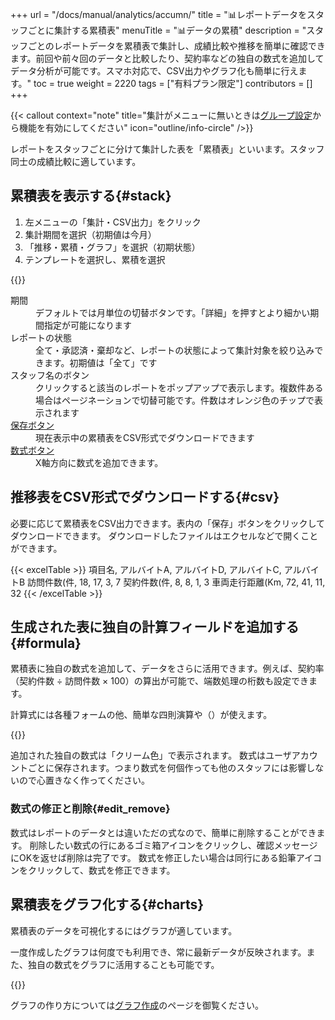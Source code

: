 +++
url = "/docs/manual/analytics/accumn/"
title = "📊レポートデータをスタッフごとに集計する累積表"
menuTitle = "📊データの累積"
description = "スタッフごとのレポートデータを累積表で集計し、成績比較や推移を簡単に確認できます。前回や前々回のデータと比較したり、契約率などの独自の数式を追加してデータ分析が可能です。スマホ対応で、CSV出力やグラフ化も簡単に行えます。"
toc = true
weight = 2220
tags = ["有料プラン限定"]
contributors = []
+++

{{< callout context="note" title="集計がメニューに無いときは[グループ設定](/docs/manual/initial-setting/setting-group/#optionalFunction)から機能を有効にしてください" icon="outline/info-circle" />}}

レポートをスタッフごとに分けて集計した表を「累積表」といいます。スタッフ同士の成績比較に適しています。

## 累積表を表示する{#stack}

1. 左メニューの「集計・CSV出力」をクリック
2. 集計期間を選択（初期値は今月）
3. 「推移・累積・グラフ」を選択（初期状態）
4. テンプレートを選択し、累積を選択

{{<iTablet filename="img/sumstack" msg="スタッフ同士の成績比較に便利です" alice="pc">}}

<dl class="basic">
<dt>期間</dt>
<dd>デフォルトでは月単位の切替ボタンです。「詳細」を押すとより細かい期間指定が可能になります</dd>
<dt>レポートの状態</dt>
<dd>全て・承認済・棄却など、レポートの状態によって集計対象を絞り込みできます。初期値は「全て」です</dd>
<dt>スタッフ名のボタン</dt>
<dd>クリックすると該当のレポートをポップアップで表示します。複数件ある場合はページネーションで切替可能です。件数はオレンジ色のチップで表示されます</dd>
<dt><a href="#csv">保存ボタン</a></dt>
<dd>現在表示中の累積表をCSV形式でダウンロードできます</dd>
<dt><a href="#formula">数式ボタン</a></dt>
<dd>X軸方向に数式を追加できます。</dd>
</dl>

## 推移表をCSV形式でダウンロードする{#csv}

必要に応じて累積表をCSV出力できます。表内の「保存」ボタンをクリックしてダウンロードできます。
ダウンロードしたファイルはエクセルなどで開くことができます。

{{< excelTable >}}
項目名, アルバイトA, アルバイトD, アルバイトC, アルバイトB
訪問件数(件, 18, 17, 3, 7
契約件数(件, 8, 8, 1, 3
車両走行距離(Km, 72, 41, 11, 32
{{< /excelTable >}}

## 生成された表に独自の計算フィールドを追加する{#formula}

累積表に独自の数式を追加して、データをさらに活用できます。例えば、契約率（契約件数 ÷ 訪問件数 × 100）の算出が可能で、端数処理の桁数も設定できます。

計算式には各種フォームの他、簡単な四則演算や（）が使えます。

{{<iTablet filename="img/make" msg="数式を選びます" alice="pc">}}

追加された独自の数式は「クリーム色」で表示されます。
数式はユーザアカウントごとに保存されます。つまり数式を何個作っても他のスタッフには影響しないので心置きなく作ってください。

### 数式の修正と削除{#edit_remove}

数式はレポートのデータとは違いただの式なので、簡単に削除することができます。
削除したい数式の行にあるゴミ箱アイコンをクリックし、確認メッセージにOKを返せば削除は完了です。
数式を修正したい場合は同行にある鉛筆アイコンをクリックして、数式を修正できます。

## 累積表をグラフ化する{#charts}

累積表のデータを可視化するにはグラフが適しています。

一度作成したグラフは何度でも利用でき、常に最新データが反映されます。また、独自の数式をグラフに活用することも可能です。

{{<iTablet filename="img/stackCharts" msg="累積表のデータを元に棒グラフを作成" alice="pc">}}

グラフの作り方については[グラフ作成](/docs/manual/analytics/chart/)のページを御覧ください。
